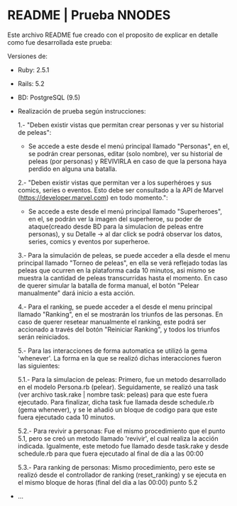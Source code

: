# README | Prueba NNODES

Este archivo README fue creado con el proposito de explicar en detalle como fue desarrollada este prueba:

Versiones de:

* Ruby: 2.5.1

* Rails: 5.2

* BD: PostgreSQL (9.5)


* Realización de prueba según instrucciones:

  1.- "Deben existir vistas que permitan crear personas y ver su historial de peleas": 
  - Se accede a este desde el menú principal llamado "Personas", en el, se podrán crear personas, editar (solo nombre), ver su historial de peleas (por personas) y REVIVIRLA en caso de que la persona haya perdido en alguna una batalla.

  2.- "Deben existir vistas que permitan ver a los superhéroes y sus comics, series o eventos. Esto debe ser consultado a la API de Marvel (https://developer.marvel.com) en todo momento.":
   - Se accede a este desde el menú principal llamado "Superheroes", en el, se podrán ver la imagen del superheroe, su poder de ataque(creado desde BD para la simulacion de peleas entre personas), y su Detalle -> al dar click se podrá observar los datos, series, comics y eventos por superheroe.

  3.- Para la simulación de peleas, se puede acceder a ella desde el menu principal llamado "Torneo de peleas", en ella se verá reflejado todas las peleas que ocurren en la plataforma cada 10 minutos, asi mismo se muestra la cantidad de peleas transcurridas hasta el momento. En caso de querer simular la batalla de forma manual, el botón "Pelear manualmente" dará inicio a esta acción.

  4.- Para el ranking, se puede acceder a el desde el menu principal llamado "Ranking", en el se mostrarán los triunfos de las personas. En caso de querer resetear manualmente el ranking, este podrá ser accionado a través del botón "Reiniciar Ranking", y todos los triunfos serán reiniciados.

  5.- Para las interacciones de forma automatica se utilizó la gema 'whenever'. La forma en la que se realizó dichas interacciones fueron las siguientes:

  	5.1.- Para la simulacion de peleas: Primero, fue un metodo desarrollado en el modelo Persona.rb (pelear). Seguidamente, se realizó una task (ver archivo task.rake | nombre task: peleas) para que este fuera ejecutado. Para finalizar, dicha task fue llamada desde schedule.rb (gema whenever), y se le añadió un bloque de codigo para que este fuera ejecutado cada 10 minutos.

  	5.2.- Para revivir a personas: Fue el mismo procedimiento que el punto 5.1, pero se creó un metodo llamado 'revivir', el cual realiza la acción indicada. Igualmente, este metodo fue llamado desde task.rake y desde schedule.rb para que fuera ejecutado al final de día a las 00:00

  	5.3.- Para ranking de personas: Mismo procedimiento, pero este se realizó desde el controllador de ranking (reset_ranking) y se ejecuta en el mismo bloque de horas (final del dia a las 00:00) punto 5.2
* ...
